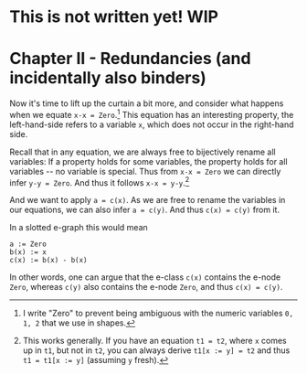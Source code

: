 # This is not written yet! WIP

# Chapter II - Redundancies (and incidentally also binders)

Now it's time to lift up the curtain a bit more, and consider what happens when we equate `x-x = Zero`.[^constant]
This equation has an interesting property, the left-hand-side refers to a variable `x`, which does not occur in the right-hand side.

Recall that in any equation, we are always free to bijectively rename all variables: If a property holds for some variables, the property holds for all variables -- no variable is special.
Thus from `x-x = Zero` we can directly infer `y-y = Zero`.
And thus it follows `x-x = y-y`.[^general]

And we want to apply `a = c(x)`. As we are free to rename the variables in our equations, we can also infer `a = c(y)`.
And thus `c(x) = c(y)` from it.


In a slotted e-graph this would mean

```
a := Zero
b(x) := x
c(x) := b(x) - b(x)
```

In other words, one can argue that the e-class `c(x)` contains the e-node `Zero`, whereas `c(y)` also contains the e-node `Zero`, and thus `c(x) = c(y)`.

[^constant]: I write "Zero" to prevent being ambiguous with the numeric variables `0, 1, 2` that we use in shapes.
[^general]: This works generally. If you have an equation `t1 = t2`, where `x` comes up in `t1`, but not in `t2`, you can always derive `t1[x := y] = t2` and thus `t1 = t1[x := y]` (assuming `y` fresh).

